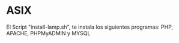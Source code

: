 # ASIX
El Script "install-lamp.sh", te instala los siguientes programas: PHP, APACHE, PHPMyADMIN y MYSQL
